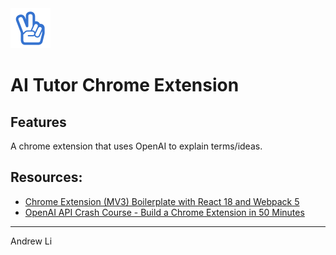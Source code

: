 <img src="src/assets/img/icon-128.png" width="64"/>

# AI Tutor Chrome Extension

## Features

A chrome extension that uses OpenAI to explain terms/ideas.

## Resources:

- [Chrome Extension (MV3) Boilerplate with React 18 and Webpack 5](https://github.com/lxieyang/chrome-extension-boilerplate-react)
- [OpenAI API Crash Course - Build a Chrome Extension in 50 Minutes](https://www.youtube.com/watch?v=N2z6EZFWfsQ&t=2823s&ab_channel=bezbos.)

---

Andrew Li
